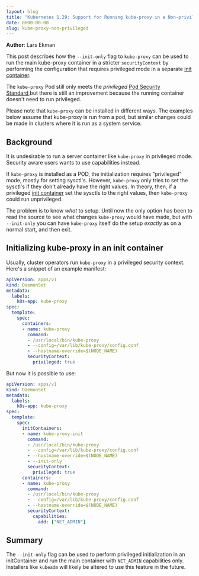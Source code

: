 ```yaml
---
layout: blog
title: "Kubernetes 1.29: Support for Running kube-proxy in a Non-privileged Container"
date: 0000-00-00
slug: kube-proxy-non-privileged
---
```


**Author**: Lars Ekman

This post describes how the `--init-only` flag to `kube-proxy` can be
used to run the main kube-proxy container in a stricter
`securityContext` by performing the configuration that requires
privileged mode in a separate [init container](/docs/concepts/workloads/pods/init-containers/).

The `kube-proxy` Pod still only meets the *privileged* [Pod Security
Standard](https://kubernetes.io/docs/concepts/security/pod-security-standards/),but there is still an improvement because the running container doesn't
need to run privileged.

Please note that `kube-proxy` can be installed in different ways. The
examples below assume that kube-proxy is run from a pod, but similar
changes could be made in clusters where it is run as a system service.


## Background

It is undesirable to run a server container like `kube-proxy` in
privileged mode. Security aware users wants to use capabilities instead.

If `kube-proxy` is installed as a POD, the initialization requires
"privileged" mode, mostly for setting sysctl's. However, `kube-proxy`
only tries to set the sysctl's if they don't already have the right
values. In theory, then, if a privileged [init container](/docs/concepts/workloads/pods/init-containers/)
set the sysctls to the right values, then `kube-proxy` could run
unprivileged.

The problem is to know *what* to setup. Until now the only option has
been to read the source to see what changes `kube-proxy` would have
made, but with `--init-only` you can have `kube-proxy` itself do the setup
*exactly* as on a normal start, and then exit.


## Initializing kube-proxy in an init container

Usually, cluster operators run `kube-proxy` in a privileged security context. Here's a snippet of an
example manifest:

```yaml
apiVersion: apps/v1
kind: DaemonSet
metadata:
  labels:
    k8s-app: kube-proxy
spec:
  template:
    spec:
      containers:
      - name: kube-proxy
        command:
        - /usr/local/bin/kube-proxy
        - --config=/var/lib/kube-proxy/config.conf
        - --hostname-override=$(NODE_NAME)
        securityContext:
          privileged: true
```

But now it is possible to use:

```yaml
apiVersion: apps/v1
kind: DaemonSet
metadata:
  labels:
    k8s-app: kube-proxy
spec:
  template:
    spec:
      initContainers:
      - name: kube-proxy-init
        command:
        - /usr/local/bin/kube-proxy
        - --config=/var/lib/kube-proxy/config.conf
        - --hostname-override=$(NODE_NAME)
        - --init-only
        securityContext:
          privileged: true
      containers:
      - name: kube-proxy
        command:
        - /usr/local/bin/kube-proxy
        - --config=/var/lib/kube-proxy/config.conf
        - --hostname-override=$(NODE_NAME)
        securityContext:
          capabilities:
            add: ["NET_ADMIN"]
```



## Summary

The `--init-only` flag can be used to perform privileged
initialization in an initContainer and run the main container with
`NET_ADMIN` capabilities only. Installers like `kubeadm` will likely be
altered to use this feature in the future.

